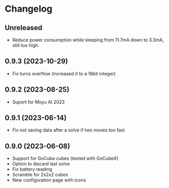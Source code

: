 # Changelog

## Unreleased

*  Reduce power consumption while sleeping from 11.7mA down to 3.3mA, still too high.

## 0.9.3 (2023-10-29)

*  Fix turns overflow (increased it to a 16bit integer)

## 0.9.2 (2023-08-25)

*  Suport for Moyu AI 2023

## 0.9.1 (2023-06-14)

*  Fix not saving data after a solve if two moves too fast

## 0.9.0 (2023-06-08)

* Support for GoCube cubes (tested with GoCubeX)
* Option to discard last solve
* Fix battery reading
* Scramble for 2x2x2 cubes
* New configuration page with icons
